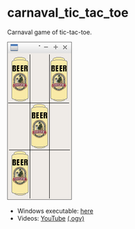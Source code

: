 # carnaval_tic_tac_toe

Carnaval game of tic-tac-toe.

![](carnaval_tic_tac_toe.png)

 * Windows executable: [here](http://richelbilderbeek.nl/carnaval_tic_tac_toe.exe)
 * Videos: [YouTube](https://youtu.be/wOc8YE24DHw) [(.ogv)](http://richelbilderbeek.nl/carnaval_tic_tac_toe.ogv)